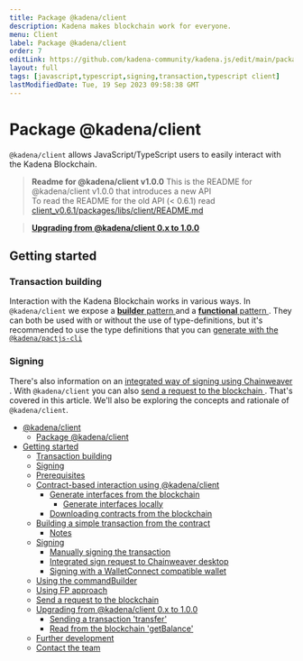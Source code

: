 ```yaml
---
title: Package @kadena/client
description: Kadena makes blockchain work for everyone.
menu: Client
label: Package @kadena/client
order: 7
editLink: https://github.com/kadena-community/kadena.js/edit/main/packages/libs/client/README.md
layout: full
tags: [javascript,typescript,signing,transaction,typescript client]
lastModifiedDate: Tue, 19 Sep 2023 09:58:38 GMT
---
```

# Package @kadena/client

`@kadena/client` allows JavaScript/TypeScript users to easily interact with the
Kadena Blockchain.

> **Readme for @kadena/client v1.0.0** This is the README for @kadena/client
> v1.0.0 that introduces a new API\
> To read the README for the old API (< 0.6.1) read [client\_v0.6.1/packages/libs/client/README.md ](https://github.com/kadena-community/kadena.js/blob/%40kadena/client_v0.6.1/packages/libs/client/README.md)

> **[Upgrading from @kadena/client 0.x to 1.0.0 ]()**

## Getting started

### Transaction building

Interaction with the Kadena Blockchain works in various ways. In
`@kadena/client` we expose a [  **builder** pattern ]() and a [  **functional**
pattern ](). They can both be used with or without the use of type-definitions,
but it's recommended to use the type definitions that you can [generate with the
&#x20;`@kadena/pactjs-cli`](/kadena/client/contractbased-interaction-using-kadenaclient#generate-interfaces-from-the-blockchain)

### Signing

There's also information on an [integrated way of signing using Chainweaver ](/kadena/client/signing#integrated-sign-request-to-chainweaver-desktop).
With `@kadena/client` you can also [send a request to the blockchain ](). That's
covered in this article. We'll also be exploring the concepts and rationale of
`@kadena/client`.

*   [@kadena/client ]()
    *   [Package @kadena/client ]()
*   [Getting started ]()
    *   [Transaction building ](/kadena/client/#transaction-building)
    *   [Signing ](/kadena/client/#signing)
    *   [Prerequisites ]()
    *   [Contract-based interaction using @kadena/client ]()
        *   [Generate interfaces from the blockchain ](/kadena/client/contractbased-interaction-using-kadenaclient#generate-interfaces-from-the-blockchain)
            *   [Generate interfaces locally ](/kadena/client/contractbased-interaction-using-kadenaclient#generate-interfaces-locally)
        *   [Downloading contracts from the blockchain ](/kadena/client/contractbased-interaction-using-kadenaclient#downloading-contracts-from-the-blockchain)
    *   [Building a simple transaction from the contract ]()
        *   [Notes ](/kadena/client/building-a-simple-transaction-from-the-contract#notes)
    *   [Signing ]()
        *   [Manually signing the transaction ](/kadena/client/signing#manually-signing-the-transaction)
        *   [Integrated sign request to Chainweaver desktop ](/kadena/client/signing#integrated-sign-request-to-chainweaver-desktop)
        *   [Signing with a WalletConnect compatible wallet ](/kadena/client/signing#signing-with-a-walletconnect-compatible-wallet)
    *   [Using the commandBuilder ]()
    *   [Using FP approach ]()
    *   [Send a request to the blockchain ]()
    *   [Upgrading from @kadena/client 0.x to 1.0.0 ]()
        *   [Sending a transaction 'transfer' ](/kadena/client/upgrading-from-kadenaclient-0x-to-100#sending-a-transaction-transfer)
        *   [Read from the blockchain 'getBalance' ](/kadena/client/upgrading-from-kadenaclient-0x-to-100#read-from-the-blockchain-getbalance)
    *   [Further development ]()
    *   [Contact the team ]()

